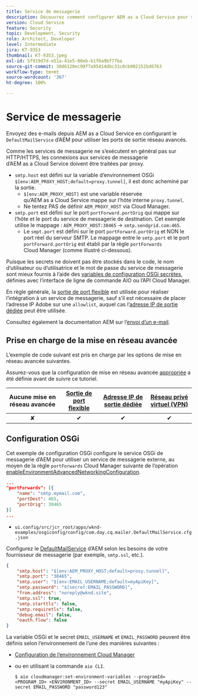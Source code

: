 ```yaml
---
title: Service de messagerie
description: Découvrez comment configurer AEM as a Cloud Service pour se connecter à un service de messagerie à l’aide des ports de sortie.
version: Cloud Service
feature: Security
topic: Development, Security
role: Architect, Developer
level: Intermediate
jira: KT-9353
thumbnail: KT-9353.jpeg
exl-id: 5f919d7d-e51a-41e5-90eb-b1f6a9bf77ba
source-git-commit: 30d6120ec99f7a95414dbc31c0cb002152bd6763
workflow-type: tm+mt
source-wordcount: '367'
ht-degree: 100%

---
```


# Service de messagerie

Envoyez des e-mails depuis AEM as a Cloud Service en configurant le `DefaultMailService` d’AEM pour utiliser les ports de sortie réseau avancés.

Comme les services de messagerie ne s’exécutent en général pas sur HTTP/HTTPS, les connexions aux services de messagerie d’AEM as a Cloud Service doivent être traitées par proxy.

+ `smtp.host` est défini sur la variable d’environnement OSGi `$[env:AEM_PROXY_HOST;default=proxy.tunnel]`, il est donc acheminé par la sortie.
   + `$[env:AEM_PROXY_HOST]` est une variable réservée qu’AEM as a Cloud Service mappe sur l’hôte interne `proxy.tunnel`.
   + Ne tentez PAS de définir `AEM_PROXY_HOST` via Cloud Manager.
+ `smtp.port` est défini sur le port `portForward.portOrig` qui mappe sur l’hôte et le port du service de messagerie de destination. Cet exemple utilise le mappage : `AEM_PROXY_HOST:30465` → `smtp.sendgrid.com:465`.
   + Le `smpt.port` est défini sur le port `portForward.portOrig` et NON le port réel du serveur SMTP. Le mappage entre le `smtp.port` et le port `portForward.portOrig` est établi par la règle `portForwards` Cloud Manager (comme illustré ci-dessous).

Puisque les secrets ne doivent pas être stockés dans le code, le nom d’utilisateur ou d’utilisatrice et le mot de passe du service de messagerie sont mieux fournis à l’aide des [variables de configuration OSGi secrètes](https://experienceleague.adobe.com/docs/experience-manager-cloud-service/content/implementing/deploying/configuring-osgi.html?lang=fr#secret-configuration-values), définies avec l’interface de ligne de commande AIO ou l’API Cloud Manager.

En règle générale, la [sortie de port flexible](../flexible-port-egress.md) est utilisée pour réaliser l’intégration à un service de messagerie, sauf s’il est nécessaire de placer l’adresse IP Adobe sur une `allowlist`, auquel cas l’[adresse IP de sortie dédiée](../dedicated-egress-ip-address.md) peut être utilisée.

Consultez également la documentation AEM sur l’[envoi d’un e-mail](https://experienceleague.adobe.com/docs/experience-manager-cloud-service/content/implementing/developing/development-guidelines.html?lang=fr#sending-email).

## Prise en charge de la mise en réseau avancée

L’exemple de code suivant est pris en charge par les options de mise en réseau avancée suivantes.

Assurez-vous que la configuration de mise en réseau avancée [appropriée](../advanced-networking.md#advanced-networking) a été définie avant de suivre ce tutoriel.

| Aucune mise en réseau avancée | [Sortie de port flexible](../flexible-port-egress.md) | [Adresse IP de sortie dédiée](../dedicated-egress-ip-address.md) | [Réseau privé virtuel (VPN)](../vpn.md) |
|:-----:|:-----:|:------:|:---------:|
| ✘ | ✔ | ✔ | ✔ |

## Configuration OSGi

Cet exemple de configuration OSGi configure le service OSGi de messagerie d’AEM pour utiliser un service de messagerie externe, au moyen de la règle `portForwards` Cloud Manager suivante de l’opération [enableEnvironmentAdvancedNetworkingConfiguration](https://www.adobe.io/experience-cloud/cloud-manager/reference/api/#operation/enableEnvironmentAdvancedNetworkingConfiguration).

```json
...
"portForwards": [{
    "name": "smtp.mymail.com",
    "portDest": 465,
    "portOrig": 30465
}]
...
```

+ `ui.config/src/jcr_root/apps/wknd-examples/osgiconfig/config/com.day.cq.mailer.DefaultMailService.cfg.json`

Configurez le [DefaultMailService](https://experienceleague.adobe.com/docs/experience-manager-cloud-service/content/implementing/developing/development-guidelines.html?lang=fr#sending-email) d’AEM selon les besoins de votre fournisseur de messagerie (par exemple, `smtp.ssl`, etc.).

```json
{
    "smtp.host": "$[env:AEM_PROXY_HOST;default=proxy.tunnel]",
    "smtp.port": "30465",
    "smtp.user": "$[env:EMAIL_USERNAME;default=myApiKey]",
    "smtp.password": "$[secret:EMAIL_PASSWORD]",
    "from.address": "noreply@wknd.site",
    "smtp.ssl": true,
    "smtp.starttls": false, 
    "smtp.requiretls": false,
    "debug.email": false,
    "oauth.flow": false
}
```

La variable OSGi et le secret `EMAIL_USERNAME` et `EMAIL_PASSWORD` peuvent être définis selon l’environnement de l’une des manières suivantes :

+ [Configuration de l’environnement Cloud Manager](https://experienceleague.adobe.com/docs/experience-manager-cloud-service/content/implementing/using-cloud-manager/environment-variables.html?lang=fr)
+ ou en utilisant la commande `aio CLI`.

  ```shell
  $ aio cloudmanager:set-environment-variables --programId=<PROGRAM_ID> <ENVIRONMENT_ID> --secret EMAIL_USERNAME "myApiKey" --secret EMAIL_PASSWORD "password123"
  ```
